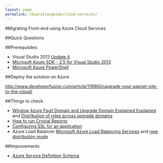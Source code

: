 ```yaml
---
layout: page
permalink: /migrationguide/cloud-services/
---
```


#Migrating Front-end using Azure Cloud Services

##Quick Questions



##Prerequisites
- Visual Studio 2013 [Update 4](http://www.microsoft.com/en-us/download/details.aspx?id=44921)
- [Microsoft Azure SDK - 2.5 for Visual Studio 2013](http://go.microsoft.com/fwlink/p/?linkid=323510&clcid=0x409)
- [Microsoft Azure PowerShell](http://go.microsoft.com/?linkid=9811175&clcid=0x409)


##Deploy the solution on Azure

http://www.developerfusion.com/article/119960/upgrade-your-aspnet-site-to-the-cloud/

##Things to check

- [Window Azure Fault Domain and Upgrade Domain Explained Explained](http://blogs.technet.com/b/yungchou/archive/2011/05/16/window-azure-fault-domain-and-update-domain-explained-for-it-pros.aspx) and [Distribution of roles across upgrade domains](http://msdn.microsoft.com/en-us/library/hh472157.aspx)
- [How to run Crystal Reports](http://www.britishdeveloper.co.uk/2012/01/crystal-reports-on-azure-how-to.html)
- [Configuring SSL for an application](http://azure.microsoft.com/en-gb/documentation/articles/cloud-services-configure-ssl-certificate/)
- Azure Load Balancer [Microsoft Azure Load Balancing Services]( http://azure.microsoft.com/blog/2014/04/08/microsoft-azure-load-balancing-services/) and  [new distribution mode](http://azure.microsoft.com/blog/2014/10/30/azure-load-balancer-new-distribution-mode/) 


##Improvements

- [Azure Service Definition Schema](http://msdn.microsoft.com/library/azure/ee758711.aspx)

